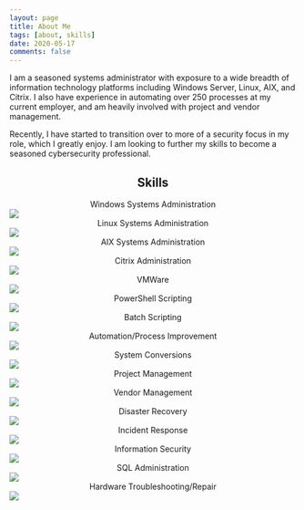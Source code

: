 ```yaml
---
layout: page
title: About Me
tags: [about, skills]
date: 2020-05-17
comments: false
---
```

I am a seasoned systems administrator with exposure to a wide breadth of information technology platforms including Windows Server, Linux, AIX, and Citrix. I also have experience in automating over 250 processes at my current employer, and am heavily involved with project and vendor management.

Recently, I have started to transition over to more of a security focus in my role, which I greatly enjoy. I am looking to further my skills to become a seasoned cybersecurity professional.

## <center>Skills</center>

<section>
    <div class="container">
    <div class="col">
    
<center>Windows Systems Administration</center>

<img src="https://progress-bar.dev/85/?width=350">

<center>Linux Systems Administration</center>

<img src="https://progress-bar.dev/80/?width=350">

<center>AIX Systems Administration</center>

<img src="https://progress-bar.dev/75/?width=350">

<center>Citrix Administration</center>

<img src="https://progress-bar.dev/70/?width=350">

<center>VMWare</center>

<img src="https://progress-bar.dev/70/?width=350">

<center>PowerShell Scripting</center>

<img src="https://progress-bar.dev/75/?width=350">

<center>Batch Scripting</center>

<img src="https://progress-bar.dev/85/?width=350">

<center>Automation/Process Improvement</center>

<img src="https://progress-bar.dev/90/?width=350">

<center>System Conversions</center>

<img src="https://progress-bar.dev/70/?width=350">

<center>Project Management</center>

<img src="https://progress-bar.dev/80/?width=350">

<center>Vendor Management</center>

<img src="https://progress-bar.dev/80/?width=350">

<center>Disaster Recovery</center>

<img src="https://progress-bar.dev/90/?width=350">

<center>Incident Response</center>

<img src="https://progress-bar.dev/75/?width=350">

<center>Information Security</center>

<img src="https://progress-bar.dev/80/?width=350">

<center>SQL Administration</center>

<img src="https://progress-bar.dev/65/?width=350">

<center>Hardware Troubleshooting/Repair</center>

<img src="https://progress-bar.dev/90/?width=350">
    </div>
    </div>
</section>


